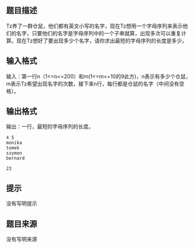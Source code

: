 


## 题目描述
Tz养了一群仓鼠，他们都有英文小写的名字，现在Tz想用一个字母序列来表示他们的名字，只要他们的名字是字母序列中的一个子串就算，出现多次可以重复计算。现在Tz想好了要出现多少个名字，请你求出最短的字母序列的长度是多少。
## 输入格式
输入：第一行n（1<=n<=200）和m(1<=m<=10的9此方)，n表示有多少个仓鼠，m表示Tz希望出现名字的次数，接下来n行，每行都是仓鼠的名字（中间没有空格）。
## 输出格式
输出：一行，最短的字母序列的长度。

```input1
4 5
monika
tomek
szymon
bernard

```
```output1
23
```

## 提示
没有写明提示
## 题目来源
没有写明来源


